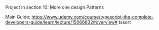 Project in section 10: More one design Patterns

Main Guide: https://www.udemy.com/course/typescript-the-complete-developers-guide/learn/lecture/15066632#overview#   t s s o r t  
 